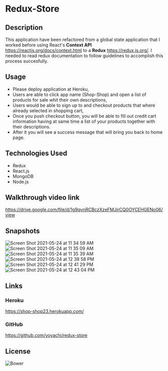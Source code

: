 # Redux-Store

## Description

This application have been refactored from a global state application that I worked before using React's **Context API** https://reactjs.org/docs/context.html to a **Redux** https://redux.js.org/.  I needed to read redux documentation to follow guidelines to accomplish this process succesfully. 

## Usage

* Please deploy application at Heroku,
* Users are able to click app name (Shop-Shop) and open a list of products for sale whit their own descriptions,
* Users would be able to sign up to and checkout products that where already selected in shopping cart,
* Once you push checkout button, you will be able to fill out credit cart information having at same time a list of your products together with their descriptions.
* After it you will see a success message that will bring you back to home page. 

## Technologies Used

* Redux
* React.js
* MongoDB
* Node.js

## Walkthrough video link

https://drive.google.com/file/d/1g9qvnRCBczXzeFMJirCQ0OYCEHGENo06/view

## Snapshots

![Screen Shot 2021-05-24 at 11 34 59 AM](https://user-images.githubusercontent.com/69886471/119396263-41365f80-bc9a-11eb-8a36-996a573894ec.png)
![Screen Shot 2021-05-24 at 11 35 09 AM](https://user-images.githubusercontent.com/69886471/119396309-514e3f00-bc9a-11eb-8e01-ebeb9f2e538a.png)
![Screen Shot 2021-05-24 at 11 35 39 AM](https://user-images.githubusercontent.com/69886471/119396351-5ad7a700-bc9a-11eb-9f3b-b1728d91a3fb.png)
![Screen Shot 2021-05-24 at 12 38 58 PM](https://user-images.githubusercontent.com/69886471/119396384-63c87880-bc9a-11eb-8027-c684946a033d.png)
![Screen Shot 2021-05-24 at 12 41 29 PM](https://user-images.githubusercontent.com/69886471/119396450-76db4880-bc9a-11eb-95f2-b99c46f7d8d9.png)
![Screen Shot 2021-05-24 at 12 43 04 PM](https://user-images.githubusercontent.com/69886471/119396477-7fcc1a00-bc9a-11eb-8120-f9f7925886d8.png)


## Links 

### Heroku

https://shop-shop23.herokuapp.com/

### GitHub

https://github.com/yoyachi/redux-store

## License

![Bower](https://img.shields.io/bower/l/MI)


